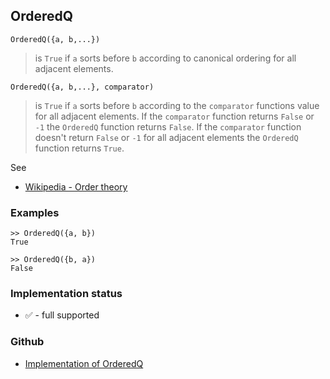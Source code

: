 ## OrderedQ

```
OrderedQ({a, b,...})
```

> is `True` if `a` sorts before `b` according to canonical ordering for all adjacent elements.

```
OrderedQ({a, b,...}, comparator)
```

> is `True` if `a` sorts before `b` according to the `comparator` functions value for all adjacent elements. If the `comparator` function returns `False` or `-1` the `OrderedQ` function returns `False`.  If the `comparator` function doesn't return `False` or `-1` for all adjacent elements the `OrderedQ` function returns `True`.

See
* [Wikipedia - Order theory](https://en.wikipedia.org/wiki/Order_theory)

### Examples

```
>> OrderedQ({a, b})
True

>> OrderedQ({b, a})
False
```






### Implementation status

* &#x2705; - full supported

### Github

* [Implementation of OrderedQ](https://github.com/axkr/symja_android_library/blob/master/symja_android_library/matheclipse-core/src/main/java/org/matheclipse/core/builtin/StructureFunctions.java#L1472) 
